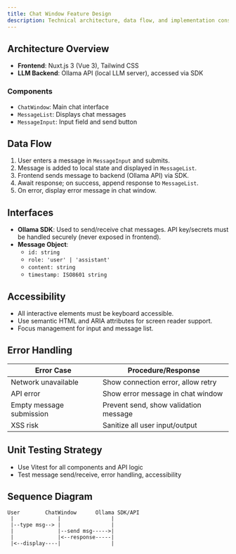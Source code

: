 ```yaml
---
title: Chat Window Feature Design
description: Technical architecture, data flow, and implementation considerations for the chat window feature.
---
```


## Architecture Overview
- **Frontend**: Nuxt.js 3 (Vue 3), Tailwind CSS
- **LLM Backend**: Ollama API (local LLM server), accessed via SDK

### Components
- `ChatWindow`: Main chat interface
- `MessageList`: Displays chat messages
- `MessageInput`: Input field and send button

## Data Flow
1. User enters a message in `MessageInput` and submits.
2. Message is added to local state and displayed in `MessageList`.
3. Frontend sends message to backend (Ollama API) via SDK.
4. Await response; on success, append response to `MessageList`.
5. On error, display error message in chat window.

## Interfaces
- **Ollama SDK**: Used to send/receive chat messages. API key/secrets must be handled securely (never exposed in frontend).
- **Message Object**:
  - `id: string`
  - `role: 'user' | 'assistant'`
  - `content: string`
  - `timestamp: ISO8601 string`

## Accessibility
- All interactive elements must be keyboard accessible.
- Use semantic HTML and ARIA attributes for screen reader support.
- Focus management for input and message list.

## Error Handling
| Error Case                | Procedure/Response                        |
|---------------------------|-------------------------------------------|
| Network unavailable       | Show connection error, allow retry        |
| API error                 | Show error message in chat window         |
| Empty message submission  | Prevent send, show validation message     |
| XSS risk                  | Sanitize all user input/output            |

## Unit Testing Strategy
- Use Vitest for all components and API logic
- Test message send/receive, error handling, accessibility

## Sequence Diagram
```
User        ChatWindow      Ollama SDK/API
 |              |                |
 |--type msg--> |                |
 |              |--send msg----->|
 |              |<--response-----|
 |<--display----|                |
```
